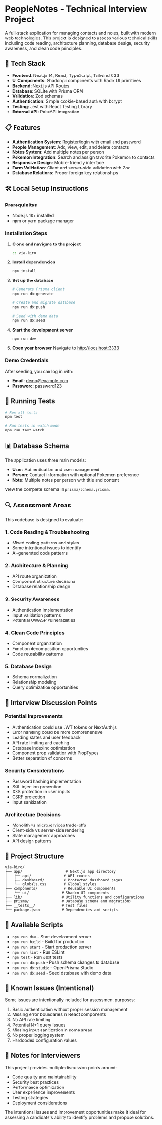 # PeopleNotes - Technical Interview Project

A full-stack application for managing contacts and notes, built with modern web technologies. This project is designed to assess various technical skills including code reading, architecture planning, database design, security awareness, and clean code principles.

## 🚀 Tech Stack

- **Frontend**: Next.js 14, React, TypeScript, Tailwind CSS
- **UI Components**: Shadcn/ui components with Radix UI primitives
- **Backend**: Next.js API Routes
- **Database**: SQLite with Prisma ORM
- **Validation**: Zod schemas
- **Authentication**: Simple cookie-based auth with bcrypt
- **Testing**: Jest with React Testing Library
- **External API**: PokeAPI integration

## 📋 Features

- **Authentication System**: Register/login with email and password
- **People Management**: Add, view, edit, and delete contacts
- **Notes System**: Add multiple notes per person
- **Pokemon Integration**: Search and assign favorite Pokemon to contacts
- **Responsive Design**: Mobile-friendly interface
- **Form Validation**: Client and server-side validation with Zod
- **Database Relations**: Proper foreign key relationships

## 🛠 Local Setup Instructions

### Prerequisites

- Node.js 18+ installed
- npm or yarn package manager

### Installation Steps

1. **Clone and navigate to the project**

   ```bash
   cd via-kiro
   ```

2. **Install dependencies**

   ```bash
   npm install
   ```

3. **Set up the database**

   ```bash
   # Generate Prisma client
   npm run db:generate

   # Create and migrate database
   npm run db:push

   # Seed with demo data
   npm run db:seed
   ```

4. **Start the development server**

   ```bash
   npm run dev
   ```

5. **Open your browser**
   Navigate to [http://localhost:3333](http://localhost:3333)

### Demo Credentials

After seeding, you can log in with:

- **Email**: demo@example.com
- **Password**: password123

## 🧪 Running Tests

```bash
# Run all tests
npm test

# Run tests in watch mode
npm run test:watch
```

## 📊 Database Schema

The application uses three main models:

- **User**: Authentication and user management
- **Person**: Contact information with optional Pokemon preference
- **Note**: Multiple notes per person with title and content

View the complete schema in `prisma/schema.prisma`.

## 🔍 Assessment Areas

This codebase is designed to evaluate:

### 1. Code Reading & Troubleshooting

- Mixed coding patterns and styles
- Some intentional issues to identify
- AI-generated code patterns

### 2. Architecture & Planning

- API route organization
- Component structure decisions
- Database relationship design

### 3. Security Awareness

- Authentication implementation
- Input validation patterns
- Potential OWASP vulnerabilities

### 4. Clean Code Principles

- Component organization
- Function decomposition opportunities
- Code reusability patterns

### 5. Database Design

- Schema normalization
- Relationship modeling
- Query optimization opportunities

## 🎯 Interview Discussion Points

### Potential Improvements

- Authentication could use JWT tokens or NextAuth.js
- Error handling could be more comprehensive
- Loading states and user feedback
- API rate limiting and caching
- Database indexing optimization
- Component prop validation with PropTypes
- Better separation of concerns

### Security Considerations

- Password hashing implementation
- SQL injection prevention
- XSS protection in user inputs
- CSRF protection
- Input sanitization

### Architecture Decisions

- Monolith vs microservices trade-offs
- Client-side vs server-side rendering
- State management approaches
- API design patterns

## 📁 Project Structure

```
via-kiro/
├── app/                    # Next.js app directory
│   ├── api/               # API routes
│   ├── dashboard/         # Protected dashboard pages
│   └── globals.css        # Global styles
├── components/            # Reusable UI components
│   └── ui/               # Shadcn UI components
├── lib/                  # Utility functions and configurations
├── prisma/               # Database schema and migrations
├── __tests__/            # Test files
└── package.json          # Dependencies and scripts
```

## 🔧 Available Scripts

- `npm run dev` - Start development server
- `npm run build` - Build for production
- `npm run start` - Start production server
- `npm run lint` - Run ESLint
- `npm test` - Run Jest tests
- `npm run db:push` - Push schema changes to database
- `npm run db:studio` - Open Prisma Studio
- `npm run db:seed` - Seed database with demo data

## 🐛 Known Issues (Intentional)

Some issues are intentionally included for assessment purposes:

1. Basic authentication without proper session management
2. Missing error boundaries in React components
3. No API rate limiting
4. Potential N+1 query issues
5. Missing input sanitization in some areas
6. No proper logging system
7. Hardcoded configuration values

## 📝 Notes for Interviewers

This project provides multiple discussion points around:

- Code quality and maintainability
- Security best practices
- Performance optimization
- User experience improvements
- Testing strategies
- Deployment considerations

The intentional issues and improvement opportunities make it ideal for assessing a candidate's ability to identify problems and propose solutions.
